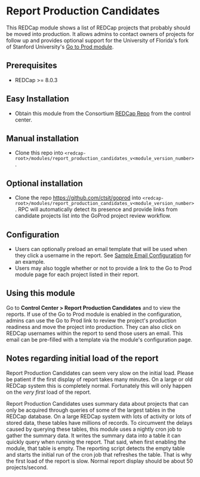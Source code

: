 # Report Production Candidates

This REDCap module shows a list of REDCap projects that probably should be moved into production. It allows admins to contact owners of projects for follow up and provides optional support for the University of Florida's fork of Stanford University's <a href='https://github.com/ctsit/goprod'>Go to Prod module</a>.

## Prerequisites
- REDCap >= 8.0.3

## Easy Installation
- Obtain this module from the Consortium [REDCap Repo](https://redcap.vanderbilt.edu/consortium/modules/index.php) from the control center.

## Manual installation
- Clone this repo into `<redcap-root>/modules/report_production_candidates_v<module_version_number>`.

## Optional installation
- Clone the repo https://github.com/ctsit/goprod into `<redcap-root>/modules/report_production_candidates_v<module_version_number>`. RPC will automatically detect its presence and provide links from candidate projects list into the GoProd project review workflow.

## Configuration
- Users can optionally preload an email template that will be used when they click a username in the report.  See [Sample Email Configuration](samples/email_configuration.md) for an example.
- Users may also toggle whether or not to provide a link to the Go to Prod module page for each project listed in their report.

## Using this module
Go to **Control Center > Report Production Candidates** and to view the reports. If use of the Go to Prod module is enabled in the configuration, admins can use the Go to Prod link to review the project's production readiness and move the project into production. They can also click on REDCap usernames within the report to send those users an email. This email can be pre-filled with a template via the module's configuration page.

## Notes regarding initial load of the report

Report Production Candidates can seem very slow on the initial load. Please be patient if the first display of report takes many minutes. On a large or old REDCap system this is completely normal. Fortunately this will only happen on the _very first_ load of the report.

Report Production Candidates uses summary data about projects that can only be acquired through queries of some of the largest tables in the REDCap database. On a large REDCap system with lots of activity or lots of stored data, these tables have millions of records. To circumvent the delays caused by querying these tables, this module uses a nightly cron job to gather the summary data. It writes the summary data into a table it can quickly query when running the report. That said, when first enabling the module, that table is empty. The reporting script detects the empty table and starts the initial run of the cron job that refreshes the table. That is why the first load of the report is slow. Normal report display should be about 50 projects/second.

